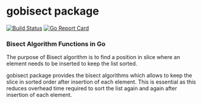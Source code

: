 # gobisect package

[![Build Status](https://travis-ci.com/UrNas/gobisect.svg?branch=master)](https://travis-ci.com/UrNas/gobisect) [![Go Report Card](https://goreportcard.com/badge/github.com/UrNas/gobisect)](https://goreportcard.com/report/github.com/UrNas/gobisect)

### Bisect Algorithm Functions in Go

The purpose of Bisect algorithm is to find a position in slice where an element needs to be inserted to keep the list sorted.

gobisect package provides the bisect algorithms which allows to keep the slice in sorted order after insertion of each element. This is essential as this reduces overhead time required to sort the list again and again after insertion of each element.


